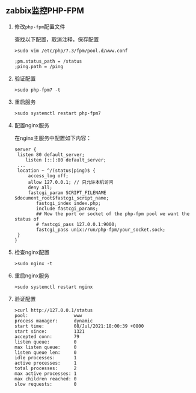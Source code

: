 ## zabbix监控PHP-FPM

1. 修改`php-fpm`配置文件

   查找以下配置，取消注释，保存配置

   ```shell
   >sudo vim /etc/php/7.3/fpm/pool.d/www.conf
   
   ;pm.status_path = /status
   ;ping.path = /ping
   ```

2. 验证配置

   ```shell
   >sudo php-fpm7 -t
   ```

3. 重启服务

   ```shell
   >sudo systemctl restart php-fpm7		
   ```

4. 配置nginx服务

   在nginx主服务中配置如下内容：

   ```shell
   server {
   	listen 80 default_server;
       listen [::]:80 default_server;
   	...
   	location ~ ^/(status|ping)$ {
   		access_log off;
   		allow 127.0.0.1; // 只允许本机访问
   		deny all;
   		fastcgi_param SCRIPT_FILENAME $document_root$fastcgi_script_name;
           fastcgi_index index.php;
           include fastcgi_params;
           ## Now the port or socket of the php-fpm pool we want the status of
           # fastcgi_pass 127.0.0.1:9000;
           fastcgi_pass unix:/run/php-fpm/your_socket.sock;
   	}
   }
   ```

   

5. 检查nginx配置

   ```shell
   >sudo nginx -t
   ```

   

6. 重启nginx服务

   ```shell
   >sudo systemctl restart nginx
   ```

   

7. 验证配置

   ```shell
   >curl http://127.0.0.1/status
   pool:                 www
   process manager:      dynamic
   start time:           08/Jul/2021:18:00:39 +0800
   start since:          1321
   accepted conn:        79
   listen queue:         0
   max listen queue:     0
   listen queue len:     0
   idle processes:       1
   active processes:     1
   total processes:      2
   max active processes: 1
   max children reached: 0
   slow requests:        0
   ```

   